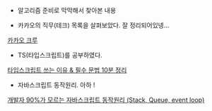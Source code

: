 - 알고리즘 준비로 막막해서 찾아본 내용

[](https://baactree.tistory.com/52?category=735523)

- 카카오의 직무(테크) 목록을 살펴보았다. 잘 정리되어있넹...

[카카오 크루](https://careers.kakao.com/krewstory)

- TS(타입스크립트)를 공부하였다.

[타입스크립트 쓰는 이유 & 필수 문법 10분 정리](https://www.youtube.com/watch?v=xkpcNolC270)

- 자바스크립트 동작원리. 아하 !

[개발자 90%가 모르는 자바스크립트 동작원리 (Stack, Queue, event loop)](https://www.youtube.com/watch?v=v67LloZ1ieI)